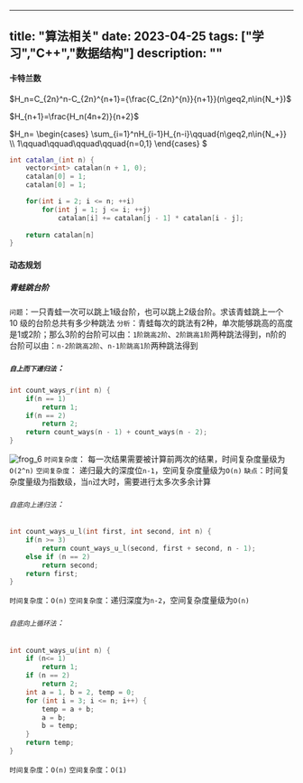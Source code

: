 <!--
createdAt:2023-04-25
createdBy:ycq
-->
---
title: "算法相关"
date: 2023-04-25
tags: ["学习","C++","数据结构"]
description: ""
---

#### 卡特兰数
$H_n=C_{2n}^n-C_{2n}^{n+1}={\frac{C_{2n}^{n}}{n+1}}(n\geq2,n\in{N_+})$

$H_{n+1}=\frac{H_n(4n+2)}{n+2}$

$H_n=
\begin{cases}
\sum_{i=1}^nH_{i-1}H_{n-i}\qquad{n\geq2,n\in{N_+}} \\\ 
1\qquad\qquad\qquad\qquad{n=0,1}
\end{cases}
$
```C++
int catalan_(int n) {
    vector<int> catalan(n + 1, 0);
    catalan[0] = 1;
    catalan[0] = 1;

    for(int i = 2; i <= n; ++i) 
        for(int j = 1; j <= i; ++j) 
            catalan[i] += catalan[j - 1] * catalan[i - j];
    
    return catalan[n] 
}

```

#### 动态规划
##### 青蛙跳台阶
`问题`：一只青蛙一次可以跳上1级台阶，也可以跳上2级台阶。求该青蛙跳上一个 10 级的台阶总共有多少种跳法
`分析`：青蛙每次的跳法有2种，单次能够跳高的高度是1或2阶；那么3阶的台阶可以由：`1阶跳高2阶`、`2阶跳高1阶`两种跳法得到，n阶的台阶可以由：`n-2阶跳高2阶`、`n-1阶跳高1阶`两种跳法得到
##### `自上而下递归法`：
```C++
int count_ways_r(int n) {
    if(n == 1)
        return 1;
    if(n == 2)
        return 2;
    return count_ways(n - 1) + count_ways(n - 2);
} 
```
![frog_6](https://gitlab.com/DJVQ/image/-/raw/master/blog/frog_r.png)
`时间复杂度`：
每一次结果需要被计算前两次的结果，时间复杂度量级为`O(2^n)`
`空间复杂度`：
递归最大的深度位`n-1`，空间复杂度量级为`O(n)`
`缺点`：时间复杂度量级为指数级，当`n`过大时，需要进行太多次多余计算

###### `自底向上递归法`：
```C++
int count_ways_u_l(int first, int second, int n) {
    if(n >= 3) 
        return count_ways_u_l(second, first + second, n - 1);
    else if (n == 2) 
        return second;
    return first;
} 
```
`时间复杂度`：`O(n)`
`空间复杂度`：递归深度为`n-2`，空间复杂度量级为`O(n)`

###### `自底向上循环法`：
```C++
int count_ways_u(int n) {
    if (n<= 1) 
        return 1;
    if (n == 2) 
        return 2;
    int a = 1, b = 2, temp = 0;
    for (int i = 3; i <= n; i++) {
        temp = a + b;
        a = b;
        b = temp;
    }
    return temp;
} 
```
`时间复杂度`：`O(n)`
`空间复杂度`：`O(1)`
